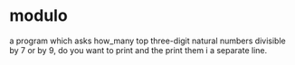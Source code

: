 # modulo
a program which asks how_many top three-digit natural numbers 
divisible by 7 or by 9, do you want to print and the print them i a separate line. 
